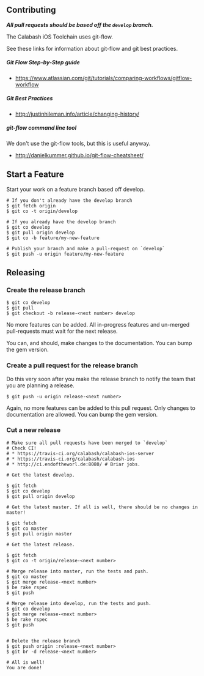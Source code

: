 ## Contributing

***All pull requests should be based off the `develop` branch.***

The Calabash iOS Toolchain uses git-flow.

See these links for information about git-flow and git best practices.

##### Git Flow Step-by-Step guide

* https://www.atlassian.com/git/tutorials/comparing-workflows/gitflow-workflow

##### Git Best Practices

* http://justinhileman.info/article/changing-history/

##### git-flow command line tool

We don't use the git-flow tools, but this is useful anyway.

* http://danielkummer.github.io/git-flow-cheatsheet/

## Start a Feature

Start your work on a feature branch based off develop.

```
# If you don't already have the develop branch
$ git fetch origin
$ git co -t origin/develop

# If you already have the develop branch
$ git co develop
$ git pull origin develop
$ git co -b feature/my-new-feature

# Publish your branch and make a pull-request on `develop`
$ git push -u origin feature/my-new-feature
```

## Releasing

### Create the release branch

```
$ git co develop
$ git pull
$ git checkout -b release-<next number> develop
```

No more features can be added.  All in-progress features and un-merged pull-requests must wait for the next release.

You can, and should, make changes to the documentation.  You can bump the gem version.

### Create a pull request for the release branch

Do this very soon after you make the release branch to notify the team that you are planning a release.

```
$ git push -u origin release-<next number>
```

Again, no more features can be added to this pull request.  Only changes to documentation are allowed.  You can bump the gem version.    

### Cut a new release

```
# Make sure all pull requests have been merged to `develop`
# Check CI!
# * https://travis-ci.org/calabash/calabash-ios-server
# * https://travis-ci.org/calabash/calabash-ios
# * http://ci.endoftheworl.de:8080/ # Briar jobs.

# Get the latest develop.

$ git fetch
$ git co develop
$ git pull origin develop

# Get the latest master. If all is well, there should be no changes in master!

$ git fetch
$ git co master
$ git pull origin master

# Get the latest release.

$ git fetch
$ git co -t origin/release-<next number>

# Merge release into master, run the tests and push.
$ git co master
$ git merge release-<next number>
$ be rake rspec
$ git push

# Merge release into develop, run the tests and push.
$ git co develop
$ git merge release-<next number>
$ be rake rspec
$ git push


# Delete the release branch
$ git push origin :release-<next number>
$ git br -d release-<next number>

# All is well!
You are done!

```
